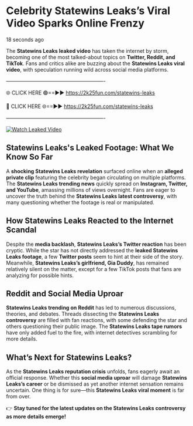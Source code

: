 # Celebrity Statewins Leaks’s Viral Video Sparks Online Frenzy

18 seconds ago

The **Statewins Leaks leaked video** has taken the internet by storm, becoming one of the most talked-about topics on **Twitter, Reddit, and TikTok**. Fans and critics alike are buzzing about the **Statewins Leaks viral video**, with speculation running wild across social media platforms.

———————————————————-

🌐 CLICK HERE 🟢==►► https://2k25fun.com/statewins-leaks

🔴 CLICK HERE 🌐==►► https://2k25fun.com/statewins-leaks

———————————————————-

[![Watch Leaked Video](https://miro.medium.com/v2/resize:fit:828/format:webp/1*cilzJN44JGOrTw9NJCrNHA.gif "Watch Leaked Video")](https://2k25fun.com/statewins-leaks)

## **Statewins Leaks's Leaked Footage: What We Know So Far**  
A **shocking Statewins Leaks revelation** surfaced online when an **alleged private clip** featuring the celebrity began circulating on multiple platforms. The **Statewins Leaks trending news** quickly spread on **Instagram, Twitter, and YouTube**, amassing millions of views overnight. Fans are eager to uncover the truth behind the **Statewins Leaks latest controversy**, with many questioning whether the footage is real or manipulated.  

## **How Statewins Leaks Reacted to the Internet Scandal**  
Despite the **media backlash**, **Statewins Leaks’s Twitter reaction** has been cryptic. While the star has not directly addressed the **leaked Statewins Leaks footage**, a few **Twitter posts** seem to hint at their side of the story. Meanwhile, **Statewins Leaks’s girlfriend, Gia Duddy**, has remained relatively silent on the matter, except for a few TikTok posts that fans are analyzing for possible hints.  

## **Reddit and Social Media Uproar**  
**Statewins Leaks trending on Reddit** has led to numerous discussions, theories, and debates. Threads dissecting the **Statewins Leaks controversy** are filled with fan reactions, with some defending the star and others questioning their public image. The **Statewins Leaks tape rumors** have only added fuel to the fire, with internet detectives scrambling for more details.  

## **What’s Next for Statewins Leaks?**  
As the **Statewins Leaks reputation crisis** unfolds, fans eagerly await an official response. Whether this **social media uproar** will damage **Statewins Leaks’s career** or be dismissed as yet another internet sensation remains uncertain. One thing is for sure—this **Statewins Leaks viral moment** is far from over.  

👉 **Stay tuned for the latest updates on the Statewins Leaks controversy as more details emerge!**  